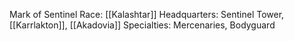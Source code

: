 Mark of Sentinel
Race: [[Kalashtar]]
Headquarters: Sentinel Tower, [[Karrlakton]], [[Akadovia]]
Specialties: Mercenaries, Bodyguard